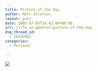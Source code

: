```yaml
---
title: Picture of the Day
author: Matt Stratton
layout: post
date: 2005-07-05T14:42:00+00:00
url: /life-in-general/picture-of-the-day
dsq_thread_id:
  - 28255061
categories:
  - Personal

---
```

![][1]

 [1]: http://bestweekever.blogs.com/photos/uncategorized/white_ho.JPG